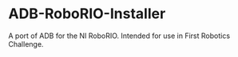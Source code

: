 # ADB-RoboRIO-Installer
A port of ADB for the NI RoboRIO. Intended for use in First Robotics Challenge.
